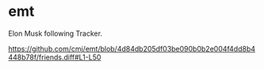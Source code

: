 # emt
Elon Musk following Tracker.

https://github.com/cmj/emt/blob/4d84db205df03be090b0b2e004f4dd8b4448b78f/friends.diff#L1-L50
